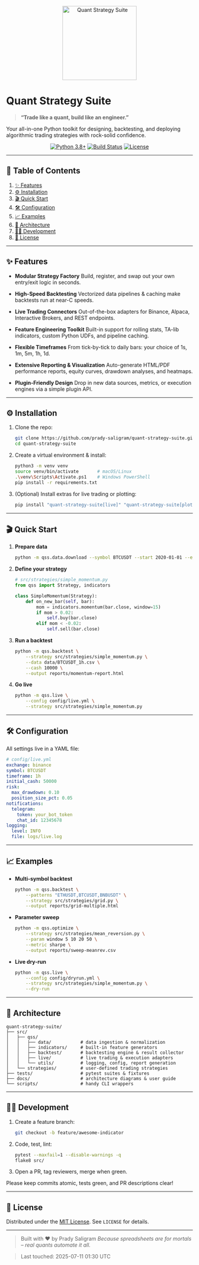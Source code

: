 <p align="center">
  <img src="docs/logo.svg" alt="Quant Strategy Suite" width="200"/>
</p>

# Quant Strategy Suite

> **“Trade like a quant, build like an engineer.”**

Your all-in-one Python toolkit for designing, backtesting, and deploying algorithmic trading strategies with rock-solid confidence.

<p align="center">
  <a href="#"><img src="https://img.shields.io/badge/python-3.8%2B-blue.svg" alt="Python 3.8+"/></a>
  <a href="#"><img src="https://img.shields.io/badge-build-passing-brightgreen.svg" alt="Build Status"/></a>
  <a href="#"><img src="https://img.shields.io/badge/license-MIT-yellow.svg" alt="License"/></a>
</p>

---

## 🚀 Table of Contents

1. [✨ Features](#-features)
2. [⚙️ Installation](#️-installation)
3. [🎬 Quick Start](#-quick-start)
4. [🛠 Configuration](#-configuration)
5. [📈 Examples](#-examples)
6. [🧩 Architecture](#-architecture)
7. [👩‍💻 Development](#-development)
8. [📄 License](#-license)

---

## ✨ Features

* **Modular Strategy Factory**
  Build, register, and swap out your own entry/exit logic in seconds.

* **High-Speed Backtesting**
  Vectorized data pipelines & caching make backtests run at near-C speeds.

* **Live Trading Connectors**
  Out-of-the-box adapters for Binance, Alpaca, Interactive Brokers, and REST endpoints.

* **Feature Engineering Toolkit**
  Built-in support for rolling stats, TA-lib indicators, custom Python UDFs, and pipeline caching.

* **Flexible Timeframes**
  From tick-by-tick to daily bars: your choice of 1s, 1m, 5m, 1h, 1d.

* **Extensive Reporting & Visualization**
  Auto-generate HTML/PDF performance reports, equity curves, drawdown analyses, and heatmaps.

* **Plugin-Friendly Design**
  Drop in new data sources, metrics, or execution engines via a simple plugin API.

---

## ⚙️ Installation

1. Clone the repo:

   ```bash
   git clone https://github.com/prady-saligram/quant-strategy-suite.git
   cd quant-strategy-suite
   ```

2. Create a virtual environment & install:

   ```bash
   python3 -m venv venv
   source venv/bin/activate       # macOS/Linux
   .\venv\Scripts\Activate.ps1    # Windows PowerShell
   pip install -r requirements.txt
   ```

3. (Optional) Install extras for live trading or plotting:

   ```bash
   pip install "quant-strategy-suite[live]" "quant-strategy-suite[plot]"
   ```

---

## 🎬 Quick Start

1. **Prepare data**

   ```bash
   python -m qss.data.download --symbol BTCUSDT --start 2020-01-01 --end 2025-01-01
   ```

2. **Define your strategy**

   ```python
   # src/strategies/simple_momentum.py
   from qss import Strategy, indicators

   class SimpleMomentum(Strategy):
       def on_new_bar(self, bar):
           mom = indicators.momentum(bar.close, window=15)
           if mom > 0.02:
               self.buy(bar.close)
           elif mom < -0.02:
               self.sell(bar.close)
   ```

3. **Run a backtest**

   ```bash
   python -m qss.backtest \
       --strategy src/strategies/simple_momentum.py \
       --data data/BTCUSDT_1h.csv \
       --cash 10000 \
       --output reports/momentum-report.html
   ```

4. **Go live**

   ```bash
   python -m qss.live \
       --config config/live.yml \
       --strategy src/strategies/simple_momentum.py
   ```

---

## 🛠 Configuration

All settings live in a YAML file:

```yaml
# config/live.yml
exchange: binance
symbol: BTCUSDT
timeframe: 1h
initial_cash: 50000
risk:
  max_drawdown: 0.10
  position_size_pct: 0.05
notifications:
  telegram:
    token: your_bot_token
    chat_id: 12345678
logging:
  level: INFO
  file: logs/live.log
```

---

## 📈 Examples

* **Multi-symbol backtest**

  ```bash
  python -m qss.backtest \
      --patterns "ETHUSDT,BTCUSDT,BNBUSDT" \
      --strategy src/strategies/grid.py \
      --output reports/grid-multiple.html
  ```

* **Parameter sweep**

  ```bash
  python -m qss.optimize \
      --strategy src/strategies/mean_reversion.py \
      --param window 5 10 20 50 \
      --metric sharpe \
      --output reports/sweep-meanrev.csv
  ```

* **Live dry-run**

  ```bash
  python -m qss.live \
      --config config/dryrun.yml \
      --strategy src/strategies/simple_momentum.py \
      --dry-run
  ```

---

## 🧩 Architecture

```text
quant-strategy-suite/
├── src/
│   ├── qss/
│   │   ├── data/           # data ingestion & normalization
│   │   ├── indicators/     # built-in feature generators
│   │   ├── backtest/       # backtesting engine & result collector
│   │   ├── live/           # live trading & execution adapters
│   │   └── utils/          # logging, config, report generation
│   └── strategies/         # user-defined trading strategies
├── tests/                  # pytest suites & fixtures
├── docs/                   # architecture diagrams & user guide
└── scripts/                # handy CLI wrappers
```

---

## 👩‍💻 Development

1. Create a feature branch:

   ```bash
   git checkout -b feature/awesome-indicator
   ```
2. Code, test, lint:

   ```bash
   pytest --maxfail=1 --disable-warnings -q
   flake8 src/
   ```
3. Open a PR, tag reviewers, merge when green.

Please keep commits atomic, tests green, and PR descriptions clear!

---

## 📄 License

Distributed under the [MIT License](LICENSE). See `LICENSE` for details.

---

> Built with ♥ by Prady Saligram
> *Because spreadsheets are for mortals – real quants automate it all.*

> Last touched: 2025-07-11 01:30 UTC
